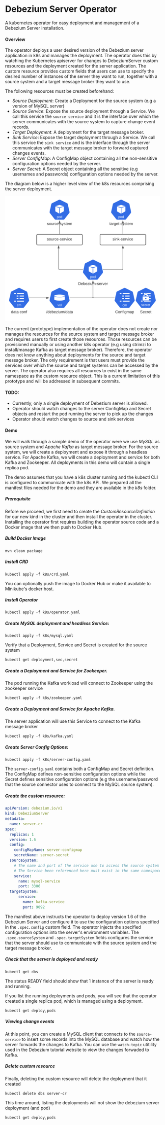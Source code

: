 # Debezium Server Operator
A kubernetes operator for easy deployment and management of a Debezium Server installation.

#### Overview
The operator deploys a user desired version of the Debezium server application in k8s and manages the deployment. 
The operator does this by watching the Kubernetes apiserver  for changes to DebeziumServer custom resources and the deployment created for the server application. The custom resource provides custom fields that users can use to specify the desired number of instances of the server they want to run, together with a source system and a  target message broker they want to use.

The following resources must be created beforehand:
- *Source Deployment*: Create a Deployment for the source system (e.g a version of MySQL server)
- *Source Service*: Expose the source deployment through a Service. We call this service the `source service` and it is the interface 
over which the server communicates with the source system to capture change event records.
- *Target Deployment*: A deployment for the target message broker.
- *Sink Service*: Expose the target deployment through a Service. We call this service the `sink service` and is the interface through the server communicates with the target message broker to forward captured changes events.
- *Server ConfigMap*: A ConfigMap object containing all the non-sensitive configuration options needed by the server.
- *Server Secret*: A Secret object containing all the sensitive (e.g usernames and passwords) configuration options
needed by the server.

The diagram below is a higher level view of the k8s resources comprising the server deployment.

![](server_diagram.svg)

The current (prototype) implementation of the operator does not create nor manages the resources for the source system and target message broker and requires users to first create those resources. Those resources can be provisioned manually or using another k8s operator (e.g using strimzi to install/manage Kafka as target message broker). Therefore, the operator does not know anything about deployments for the source and target message broker. The only requirement is that users must provide the services over which the source and target systems can be accessed by the server. 
The operator also requires all resources to exist in the same namespace as the custom resource object. This is a current limitation of this prototype and will be addressed in subsequent commits.

#### TODO:
- Currently, only a single deployment of Debezium server is allowed.
- Operator should watch changes to the server ConfigMap and Secret objects and restart the pod running the server to pick up the changes
- Operator should watch changes to source and sink services

#### Demo
We will walk through a sample demo of the operator were we use *MySQL* as source system and *Apache Kafka* as target message broker. For the source system, we will create a deployment and expose it through a headless service. For Apache Kafka, we will create a deployment and service for both Kafka and Zookeeper. All deployments in this demo will contain a single replica pod.

The demo assumes that you have a k8s cluster running and the kubectl CLI is configured to communicate with the k8s API.
We prepared all the manifest files needed for the demo and they are available in the *k8s* folder.

##### Prerequisite
Before we proceed, we first need to create the *CustomResourceDefinition* for our new kind in the cluster and then install the operator in the cluster. Installing the operator first requires building the operator source code and a Docker image that we then push to Docker Hub.

##### Build Docker Image
```shell
mvn clean package
```

##### Install CRD
```shell
kubectl apply -f k8s/crd.yaml
```

You can optionally push the image to Docker Hub or make it available to Minikube's docker host.

##### Install Operator
```shell
kubectl apply -f k8s/operator.yaml
```

##### Create MySQL deployment and headless Service:

``` shell
kubectl apply -f k8s/mysql.yaml
```
Verify that a Deployment, Service and Secret is created for the source system

```shell
kubectl get deployment,svc,secret
```

##### Create a Deployment and Service for Zookeeper. 
The pod running the Kafka workload will connect to Zookeeper using the zookeeper service

```shell
kubectl apply -f k8s/zookeeper.yaml
```

##### Create a Deployment and Service for Apache Kafka.
The server application will use this Service to connect to the Kafka message broker

```shell
kubectl apply -f k8s/kafka.yaml
```

##### Create Server Config Options:

```shell
kubectl apply -f k8s/server-config.yaml
```

The `server-config.yaml` contains both a ConfigMap and Secret definition. The ConfigMap defines non-sensitive configuration options while the Secret defines sensitive configuration options (e.g the username/password that the source connector uses to connect to the MySQL source system).

##### Create the custom resource:

```yaml
apiVersion: debezium.io/v1
kind: DebeziumServer
metadata:
  name: server-cr
spec:
  replicas: 1
  version: 1.6
  config:
    configMapName: server-configmap
    secretName: server-secret
  sourceSystem:
    # The name and port of the service use to access the source system
    # The Service been referenced here must exist in the same namespace as this custom resource
    service: 
      name: mysql-service
      port: 3306
  targetSystem:
      service:
        name: kafka-service
        port: 9092
```

The manifest above instructs the operator to deploy version 1.6 of the Debezium Server and configure it to use the configuration options specified in the `.spec.config` custom field. The operator injects the specified configuration options into the server's environment variables.
The `.spec.sourceSystem` and `.spec.targetSystem` fields configures the service that the server should use to communicate with the source system and the target message broker.

##### Check that the server is deployed and ready
```shell
kubectl get dbs
```

The status READY field should show that 1 instance of the server is ready and running.

If you list the running deployments and pods, you will see that the operator created a single replica pod, which is managed using a deployment.

```shell
kubectl get deploy,pods
```

##### Viewing change events
At this point, you can create a MySQL client that connects to the `source-service` to insert some records into the MySQL database and watch how the server
forwards the changes to Kafka. You can use the `watch-topic` utitility used in the Debezium tutorial website to view the changes forwaded to Kafka. 

##### Delete custom resource
Finally, deleting the custom resource will delete the deployment that it created

```shell
kubectl delete dbs server-cr
```

This time around, listing the deployments will not show the debezium server deployment (and pod)

```shell
kubectl get deploy,pods
```
